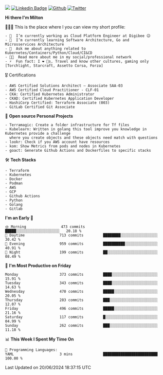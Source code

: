 ![](https://komarev.com/ghpvc/?username=miltlima&color=blueviolet) [![Linkedin Badge](https://img.shields.io/badge/-LinkedIn-blue?style=flat-square&logo=Linkedin&logoColor=white&link=https://www.linkedin.com/in/miltonlimaj/)](https://www.linkedin.com/in/miltonlimaj/) [![Github](https://img.shields.io/github/followers/miltlima?style=social)](https://github.com/miltlima?tab=followers) [![Twitter](https://img.shields.io/twitter/follow/milt_lima?style=social)](https://twitter.com/milt_lima)
 


     
**Hi there I'm Milton**

👨🏽‍💻 This is the place where I you can view my short profile:
```text
- 🔭  I’m currently working as Cloud Platform Engineer at Digibee 😉
- 🌱  I’m currently learning Software Architecture, Go and Microsservices Architecture
- 💬  Ask me about anything related to Kubernetes/Containers/Python/Cloud/CI&CD
- 👨‍💻  Read more about me in my social/professional network
- ⚡  Fun fact: I ❤️ 🐶s, Travel and know other cultures, gaming only [Torchlight, Starcraft, Assetto Corsa, Forza]
```
🎖 Certifications
```text
- AWS Certified Solutions Architect – Associate SAA-03
- AWS Certified Cloud Practitioner - CLF-01
- CKA: Certified Kubernetes Administrator
- CKAD: Certified Kubernetes Application Developer
- HashiCorp Certified: Terraform Associate (003)
- GitLab Certified Git Associate
```
📐 **Open source Personal Projects**

```text
- Terramagic: Create a folder infrastructure for Tf files
- Kubelearn: Written in golang this tool improve you knowledge in Kubernetes provide a challenge
  where you create objects and these objects need match with questions
- lookr: Check if you AWS account have resources
- kom: Show Metrics from pods and nodes in Kubernetes
- goact: Generate Github Actions and Dockerfiles to specific stacks
```
🛠 **Tech Stacks**

```text
- Terraform
- Kubernetes
- Docker
- Podman
- AWS
- GCP
- Github Actions
- Python
- Golang
- Gitlab
```         

<!--START_SECTION:waka-->
**I'm an Early 🐤** 

```text
🌞 Morning                473 commits         █████░░░░░░░░░░░░░░░░░░░░   20.18 % 
🌆 Daytime                713 commits         ████████░░░░░░░░░░░░░░░░░   30.42 % 
🌃 Evening                959 commits         ██████████░░░░░░░░░░░░░░░   40.91 % 
🌙 Night                  199 commits         ██░░░░░░░░░░░░░░░░░░░░░░░   08.49 % 
```
📅 **I'm Most Productive on Friday** 

```text
Monday                   373 commits         ████░░░░░░░░░░░░░░░░░░░░░   15.91 % 
Tuesday                  343 commits         ████░░░░░░░░░░░░░░░░░░░░░   14.63 % 
Wednesday                470 commits         █████░░░░░░░░░░░░░░░░░░░░   20.05 % 
Thursday                 283 commits         ███░░░░░░░░░░░░░░░░░░░░░░   12.07 % 
Friday                   496 commits         █████░░░░░░░░░░░░░░░░░░░░   21.16 % 
Saturday                 117 commits         █░░░░░░░░░░░░░░░░░░░░░░░░   04.99 % 
Sunday                   262 commits         ███░░░░░░░░░░░░░░░░░░░░░░   11.18 % 
```


📊 **This Week I Spent My Time On** 

```text
💬 Programming Languages: 
YAML                     3 mins              █████████████████████████   100.00 % 
```


 Last Updated on 20/06/2024 18:37:15 UTC
<!--END_SECTION:waka-->
